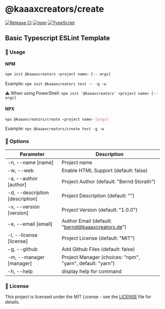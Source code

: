 # @kaaaxcreators/create

[![Release CI](https://github.com/kaaaxcreators/create/actions/workflows/release.yml/badge.svg)](https://github.com/kaaaxcreators/create/actions/workflows/release.yml)
[![npm](https://img.shields.io/npm/v/@kaaaxcreators/create)](https://www.npmjs.com/package/@kaaaxcreators/create)
[![TypeScript](https://badgen.net/badge/TypeScript/strict%20💪/blue)](https://www.typescriptlang.org/)

## Basic Typescript ESLint Template

### 🚀 Usage

#### NPM

```bash
npm init @kaaaxcreators <project name> [-- args]
```

Example: `npm init @kaaaxcreators test -- -g -w`

⚠️ When using PowerShell: `npm init '@kaaaxcreators' <project name> [-- args]`

#### NPX

```bash
npx @kaaaxcreators/create <project name> [args]
```

Example: `npx @kaaaxcreators/create test -g -w`

### 📖 Options

| Parameter                        | Description                                                   |
| -------------------------------- | ------------------------------------------------------------- |
| -n, --name [name]                | Project name                                                  |
| -w, --web                        | Enable HTML Support (default: false)                          |
| -a, --author [author]            | Project Author (default: "Bernd Storath")                     |
| -d, --description [description]  | Project Description (default: "")                             |
| -v, --version [version]          | Project Version (default: "1.0.0")                            |
| -e, --email [email]              | Author Email (default: "bernd@kaaaxcreators.de")              |
| -l, --license [license]          | Project License (default: "MIT")                              |
| -g, --github                     | Add Github Files (default: false)                             |
| -m, --manager [manager]          | Project Manager (choices: "npm", "yarn", default: "yarn")     |
| -h, --help                       | display help for command                                      |

### 📜 License

This project is licensed under the MIT License - see the [LICENSE](LICENSE) file for details.
